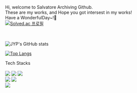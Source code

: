 
Hi, welcome to Salvatore Archiving Github.    
These are my works, and Hope you got intersest in my works!     
Have a WonderfulDay~!💁     
[![Solved.ac
프로필](http://mazassumnida.wtf/api/generate_badge?boj=john9803)](https://solved.ac/john9803)

<br><br>
![JYP's GitHub stats](https://github-readme-stats.vercel.app/api?username=john9803&show_icons=true&theme=gold)

[![Top Langs](https://github-readme-stats.vercel.app/api/top-langs/?username=john9803)](https://github.com/john9803/github-readme-stats)

Tech Stacks
<br><br>
<img src="https://img.shields.io/badge/Python-3776AB?style=round-square&logo=Python&logoColor=white"/>
<img src="https://img.shields.io/badge/Django-092E20?style=round-square&logo=Django&logoColor=white"/>
<img src="https://img.shields.io/badge/Keras-D00000?style=round-square&logo=Keras&logoColor=white"/>     
<img src="https://img.shields.io/badge/C-A8B9CC?style=round-square&logo=C&logoColor=white"/>
<img src="https://img.shields.io/badge/C++-00599C?style=round-square&logo=Cplusplus&logoColor=white"/>     
<img src="https://img.shields.io/badge/Java-007396?style=round-square&logo=Java&logoColor=white"/>



